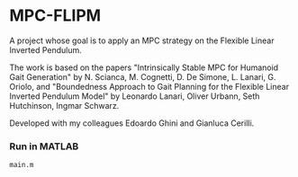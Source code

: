 # MPC-FLIPM
A project whose goal is to apply an MPC strategy on the Flexible Linear Inverted Pendulum.

The work is based on the papers "Intrinsically Stable MPC for Humanoid Gait Generation" by N. Scianca, M. Cognetti, D. De Simone, L. Lanari, G. Oriolo, 
and "Boundedness Approach to Gait Planning for the Flexible Linear Inverted Pendulum Model" by Leonardo Lanari, Oliver Urbann, Seth Hutchinson, Ingmar Schwarz.   

Developed with my colleagues Edoardo Ghini and Gianluca Cerilli.

### Run in MATLAB

```
main.m
```
